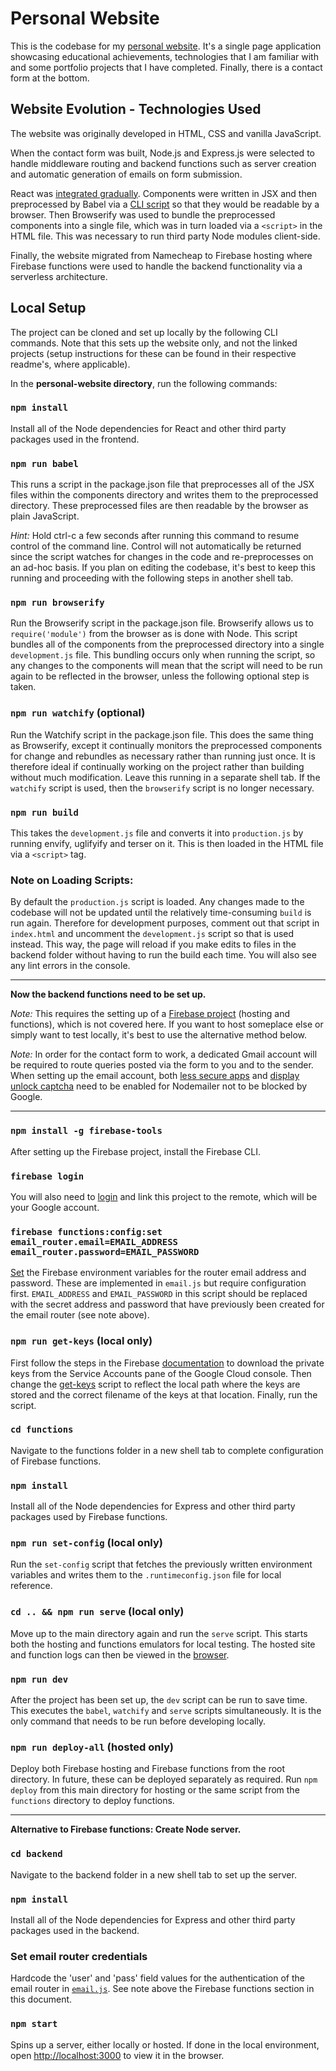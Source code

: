 # Personal Website

This is the codebase for my [personal website](https://www.lucasoconnell.net/). It's a single page application showcasing educational achievements, technologies that I am familiar with and some portfolio projects that I have completed. Finally, there is a contact form at the bottom.


## Website Evolution - Technologies Used

The website was originally developed in HTML, CSS and vanilla JavaScript.

When the contact form was built, Node.js and Express.js were selected to handle middleware routing and backend functions such as server creation and automatic generation of emails on form submission.

React was [integrated gradually](https://reactjs.org/docs/add-react-to-a-website.html). Components were written in JSX and then preprocessed by Babel via a [CLI script](https://github.com/Isoaxe/personal-website/blob/master/package.json) so that they would be readable by a browser. Then Browserify was used to bundle the preprocessed components into a single file, which was in turn loaded via a `<script>` in the HTML file. This was necessary to run third party Node modules client-side.

Finally, the website migrated from Namecheap to Firebase hosting where Firebase functions were used to handle the backend functionality via a serverless architecture.


## Local Setup

The project can be cloned and set up locally by the following CLI commands. Note that this sets up the website only, and not the linked projects (setup instructions for these can be found in their respective readme's, where applicable).


In the **personal-website directory**, run the following commands:

### `npm install`

Install all of the Node dependencies for React and other third party packages used in the frontend.

### `npm run babel`

This runs a script in the package.json file that preprocesses all of the JSX files within the components directory and writes them to the preprocessed directory. These preprocessed files are then readable by the browser as plain JavaScript.

*Hint:* Hold ctrl-c a few seconds after running this command to resume control of the command line. Control will not automatically be returned since the script watches for changes in the code and re-preprocesses on an ad-hoc basis. If you plan on editing the codebase, it's best to keep this running and proceeding with the following steps in another shell tab.

### `npm run browserify`

Run the Browserify script in the package.json file. Browserify allows us to `require('module')` from the browser as is done with Node. This script bundles all of the components from the preprocessed directory into a single `development.js` file. This bundling occurs only when running the script, so any changes to the components will mean that the script will need to be run again to be reflected in the browser, unless the following optional step is taken.

### `npm run watchify` (optional)

Run the Watchify script in the package.json file. This does the same thing as Browserify, except it continually monitors the preprocessed components for change and rebundles as necessary rather than running just once. It is therefore ideal if continually working on the project rather than building without much modification. Leave this running in a separate shell tab. If the `watchify` script is used, then the `browserify` script is no longer necessary.

### `npm run build`

This takes the `development.js` file and converts it into `production.js` by running envify, uglifyify and terser on it. This is then loaded in the HTML file via a `<script>` tag.

### Note on Loading Scripts:

By default the `production.js` script is loaded. Any changes made to the codebase will not be updated until the relatively time-consuming `build` is run again. Therefore for development purposes, comment out that script in `index.html` and uncomment the `development.js` script so that is used instead. This way, the page will reload if you make edits to files in the backend folder without having to run the build each time. You will also see any lint errors in the console.


--------------------------------

**Now the backend functions need to be set up.**

*Note:* This requires the setting up of a [Firebase project](https://firebase.google.com/) (hosting and functions), which is not covered here. If you want to host someplace else or simply want to test locally, it's best to use the alternative method below.

*Note:* In order for the contact form to work, a dedicated Gmail account will be required to route queries posted via the form to you and to the sender. When setting up the email account, both [less secure apps](https://myaccount.google.com/lesssecureapps) and [display unlock captcha](https://accounts.google.com/DisplayUnlockCaptcha) need to be enabled for Nodemailer not to be blocked by Google.


--------------------------------

### `npm install -g firebase-tools`

After setting up the Firebase project, install the Firebase CLI.

### `firebase login`

You will also need to [login](https://firebase.google.com/docs/cli#sign-in-test-cli) and link this project to the remote, which will be your Google account.

### `firebase functions:config:set email_router.email=EMAIL_ADDRESS email_router.password=EMAIL_PASSWORD`

[Set](https://firebase.google.com/docs/functions/config-env) the Firebase environment variables for the router email address and password. These are implemented in `email.js` but require configuration first. `EMAIL_ADDRESS` and `EMAIL_PASSWORD` in this script should be replaced with the secret address and password that have previously been created for the email router (see note above).

### `npm run get-keys` (local only)

First follow the steps in the Firebase [documentation](https://firebase.google.com/docs/functions/local-emulator#set_up_admin_credentials_optional) to download the private keys from the Service Accounts pane of the Google Cloud console. Then change the [get-keys](https://github.com/Isoaxe/personal-website/blob/master/package.json#L15) script to reflect the local path where the keys are stored and the correct filename of the keys at that location. Finally, run the script.

### `cd functions`

Navigate to the functions folder in a new shell tab to complete configuration of Firebase functions.

### `npm install`

Install all of the Node dependencies for Express and other third party packages used by Firebase functions.

### `npm run set-config` (local only)

Run the `set-config` script that fetches the previously written environment variables and writes them to the `.runtimeconfig.json` file for local reference.

### `cd .. && npm run serve` (local only)

Move up to the main directory again and run the `serve` script. This starts both the hosting and functions emulators for local testing. The hosted site and function logs can then be viewed in the [browser](http://localhost:4000).

### `npm run dev`

After the project has been set up, the `dev` script can be run to save time. This executes the `babel`, `watchify` and `serve` scripts simultaneously. It is the only command that needs to be run before developing locally.

### `npm run deploy-all` (hosted only)

Deploy both Firebase hosting and Firebase functions from the root directory. In future, these can be deployed separately as required. Run `npm deploy` from this main directory for hosting or the same script from the `functions` directory to deploy functions.


--------------------------------

**Alternative to Firebase functions: Create Node server.**

### `cd backend`

Navigate to the backend folder in a new shell tab to set up the server.

### `npm install`

Install all of the Node dependencies for Express and other third party packages used in the backend.

### Set email router credentials

Hardcode the 'user' and 'pass' field values for the authentication of the email router in [`email.js`](https://github.com/Isoaxe/personal-website/blob/master/backend/routes/email.js#L9-L10). See note above the Firebase functions section in this document.

### `npm start`

Spins up a server, either locally or hosted. If done in the local environment, open [http://localhost:3000](http://localhost:3000) to view it in the browser.
